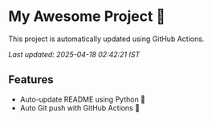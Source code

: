 # My Awesome Project 🚀

This project is automatically updated using GitHub Actions.

_Last updated: 2025-04-18 02:42:21 IST_

## Features
- Auto-update README using Python 🐍
- Auto Git push with GitHub Actions 🤖
